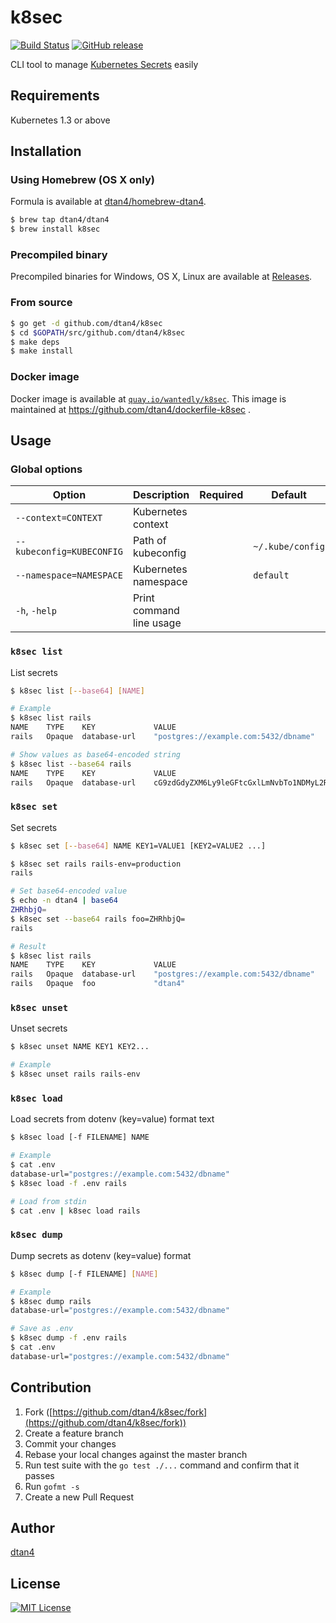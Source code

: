 # k8sec

[![Build Status](https://travis-ci.org/dtan4/k8sec.svg?branch=master)](https://travis-ci.org/dtan4/k8sec)
[![GitHub release](https://img.shields.io/github/release/dtan4/k8sec.svg)](https://github.com/dtan4/k8sec/releases)

CLI tool to manage [Kubernetes Secrets](http://kubernetes.io/docs/user-guide/secrets/) easily

## Requirements

Kubernetes 1.3 or above

## Installation

### Using Homebrew (OS X only)

Formula is available at [dtan4/homebrew-dtan4](https://github.com/dtan4/homebrew-dtan4).

```bash
$ brew tap dtan4/dtan4
$ brew install k8sec
```

### Precompiled binary

Precompiled binaries for Windows, OS X, Linux are available at [Releases](https://github.com/dtan4/k8sec/releases).

### From source

```bash
$ go get -d github.com/dtan4/k8sec
$ cd $GOPATH/src/github.com/dtan4/k8sec
$ make deps
$ make install
```

### Docker image

Docker image is available at [`quay.io/wantedly/k8sec`](https://quay.io/repository/dtan4/k8sec). This image is maintained at https://github.com/dtan4/dockerfile-k8sec .

## Usage

### Global options

|Option|Description|Required|Default|
|---------|-----------|-------|-------|
|`--context=CONTEXT`|Kubernetes context|||
|`--kubeconfig=KUBECONFIG`|Path of kubeconfig||`~/.kube/config`|
|`--namespace=NAMESPACE`|Kubernetes namespace||`default`|
|`-h`, `-help`|Print command line usage|||

### `k8sec list`

List secrets

```bash
$ k8sec list [--base64] [NAME]

# Example
$ k8sec list rails
NAME    TYPE    KEY             VALUE
rails   Opaque  database-url    "postgres://example.com:5432/dbname"

# Show values as base64-encoded string
$ k8sec list --base64 rails
NAME    TYPE    KEY             VALUE
rails   Opaque  database-url    cG9zdGdyZXM6Ly9leGFtcGxlLmNvbTo1NDMyL2RibmFtZQ==
```

### `k8sec set`

Set secrets

```bash
$ k8sec set [--base64] NAME KEY1=VALUE1 [KEY2=VALUE2 ...]

$ k8sec set rails rails-env=production
rails

# Set base64-encoded value
$ echo -n dtan4 | base64
ZHRhbjQ=
$ k8sec set --base64 rails foo=ZHRhbjQ=
rails

# Result
$ k8sec list rails
NAME    TYPE    KEY             VALUE
rails   Opaque  database-url    "postgres://example.com:5432/dbname"
rails   Opaque  foo             "dtan4"
```

### `k8sec unset`

Unset secrets

```bash
$ k8sec unset NAME KEY1 KEY2...

# Example
$ k8sec unset rails rails-env
```

### `k8sec load`

Load secrets from dotenv (key=value) format text

```bash
$ k8sec load [-f FILENAME] NAME

# Example
$ cat .env
database-url="postgres://example.com:5432/dbname"
$ k8sec load -f .env rails

# Load from stdin
$ cat .env | k8sec load rails
```

### `k8sec dump`

Dump secrets as dotenv (key=value) format

```bash
$ k8sec dump [-f FILENAME] [NAME]

# Example
$ k8sec dump rails
database-url="postgres://example.com:5432/dbname"

# Save as .env
$ k8sec dump -f .env rails
$ cat .env
database-url="postgres://example.com:5432/dbname"
```

## Contribution

1. Fork ([https://github.com/dtan4/k8sec/fork](https://github.com/dtan4/k8sec/fork))
1. Create a feature branch
1. Commit your changes
1. Rebase your local changes against the master branch
1. Run test suite with the `go test ./...` command and confirm that it passes
1. Run `gofmt -s`
1. Create a new Pull Request

## Author

[dtan4](https://github.com/dtan4)

## License

[![MIT License](http://img.shields.io/badge/license-MIT-blue.svg?style=flat)](LICENSE)
